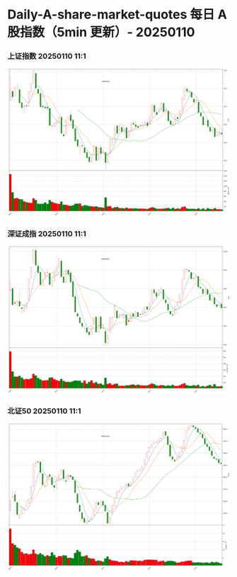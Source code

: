 
# Daily-A-share-market-quotes 每日 A 股指数（5min 更新）- 20250110

### 上证指数 20250110 11:1
![](./fig/2025/1/20250110-sh000001.png)

### 深证成指 20250110 11:1
![](./fig/2025/1/20250110-sz399001.png)

### 北证50 20250110 11:1
![](./fig/2025/1/20250110-bj899050.png)

